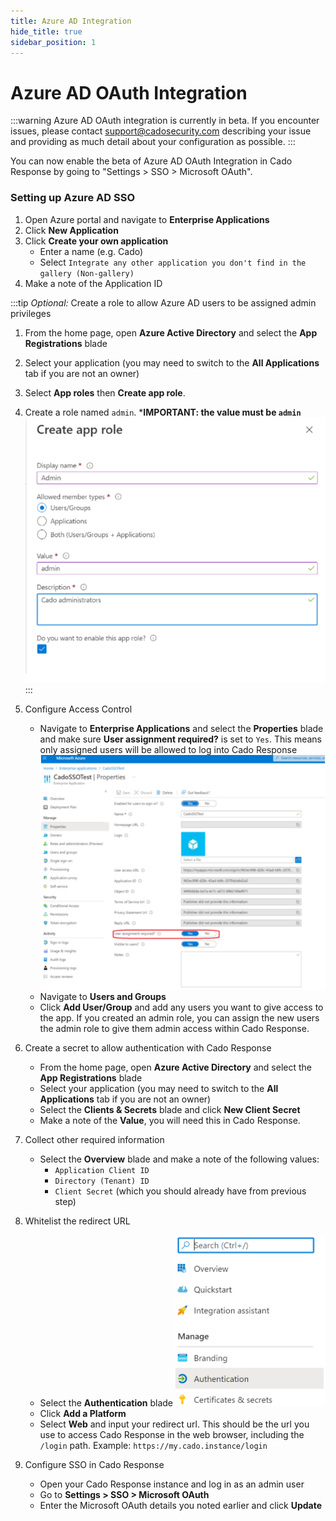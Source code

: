 ```yaml
---
title: Azure AD Integration
hide_title: true
sidebar_position: 1
---
```


# Azure AD OAuth Integration

:::warning
Azure AD OAuth integration is currently in beta.  If you encounter issues, please contact support@cadosecurity.com describing your issue and providing as much detail about your configuration as possible.
:::

You can now enable the beta of Azure AD OAuth Integration in Cado Response by going to "Settings > SSO > Microsoft OAuth".

### Setting up Azure AD SSO
1. Open Azure portal and navigate to **Enterprise Applications**
2. Click **New Application**
3. Click **Create your own application**
	- Enter a name (e.g. Cado)
	- Select `Integrate any other application you don't find in the gallery (Non-gallery)`
4. Make a note of the Application ID

:::tip
*Optional:* Create a role to allow Azure AD users to be assigned admin privileges
1. From the home page, open **Azure Active Directory** and select the **App Registrations** blade
2. Select your application (you may need to switch to the **All Applications** tab if you are not an owner)
3. Select **App roles** then **Create app role**.
4. Create a role named `admin`. ***IMPORTANT: the value must be `admin`**
![Azure AD Role](/img/azure-create-role.png)
:::

5. Configure Access Control
	- Navigate to **Enterprise Applications** and select the **Properties** blade and make sure **User assignment required?** is set to `Yes`. This means only assigned users will be allowed to log into Cado Response
	![Azure Properties](/img/azure-properties.png)
	- Navigate to **Users and Groups**
	- Click **Add User/Group** and add any users you want to give access to the app. If you created an admin role, you can assign the new users the admin role to give them admin access within Cado Response.
6. Create a secret to allow authentication with Cado Response
	- From the home page, open **Azure Active Directory** and select the **App Registrations** blade
	- Select your application (you may need to switch to the **All Applications** tab if you are not an owner)
	- Select the **Clients & Secrets** blade and click **New Client Secret**
	- Make a note of the **Value**, you will need this in Cado Response.
7. Collect other required information
	- Select the **Overview** blade and make a note of the following values:
		- `Application Client ID`
		- `Directory (Tenant) ID`
		- `Client Secret` (which you should already have from previous step)
8. Whitelist the redirect URL
	- Select the **Authentication** blade
	![Azure Authentication](/img/azure-authentication.png)
	- Click **Add a Platform**
	- Select **Web** and input your redirect url. This should be the url you use to access Cado Response in the web browser, including the `/login` path. Example: `https://my.cado.instance/login`
9. Configure SSO in Cado Response
	- Open your Cado Response instance and log in as an admin user
	- Go to **Settings > SSO > Microsoft OAuth**
	- Enter the Microsoft OAuth details you noted earlier and click **Update**
